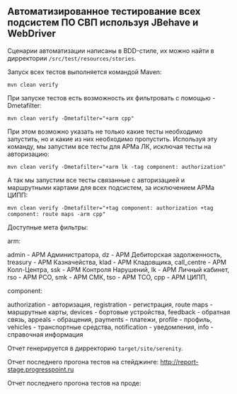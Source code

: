 ## Автоматизированное тестирование всех подсистем ПО СВП используя JBehave и WebDriver

Сценарии автоматизации написаны в BDD-стиле, их можно найти в дирректории `/src/test/resources/stories`.

Запуск всех тестов выполняется командой Maven:

```
mvn clean verify
```

При запуске тестов есть возможность их фильтровать с помощью -Dmetafilter:

```
mvn clean verify -Dmetafilter="+arm cpp"
```

При этом возможно указать не только какие тесты необходимо запустить, но и какие из них необходимо пропустить.
Используя эту команду, мы запустим все тесты для АРМа ЛК, исключая тесты на авторизацию:

```
mvn clean verify -Dmetafilter="+arm lk -tag component: authorization"
```

А так мы запустим все тесты связанные с авторизацией и маршрутными картами для всех подсистем, за исключением АРМа ЦИПП:
 
```
mvn clean verify -Dmetafilter="+tag component: authorization +tag component: route maps -arm cpp"
```

Доступные мета фильтры:

arm: 

admin - АРМ Администратора,
dz - АРМ Дебиторская задолженность,
treasury - АРМ Казначейства,
klad - АРМ Кладовщика,
call_centre - АРМ Колл-Центра,
ssk - АРМ Контроля Нарушений,
lk - АРМ Личный кабинет,
rso - АРМ РСО,
smk - АРМ СМК,
tso - АРМ ТСО,
cpp - АРМ ЦИПП,



component:

authorization - авторизация,
registration - регистрация,
route maps - маршрутные карты,
devices - бортовые устройства,
feedback - обратная связь,
appeals - обращения,
payments - платежи,
profile - профиль,
vehicles - транспортные средства,
notification - уведомления,
info - справочная информация

Отчет генерируется в дирректорию `target/site/serenity`.

Отчет последнего прогона тестов на стейджинге: http://report-stage.progresspoint.ru

Отчет последнего прогона тестов на проде: 

